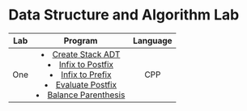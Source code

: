 # Data Structure and Algorithm Lab

| Lab |                                                                                                                                                  Program                                                                                                                                                   | Language |
| :-: | :--------------------------------------------------------------------------------------------------------------------------------------------------------------------------------------------------------------------------------------------------------------------------------------------------------: | :------: |
| One | <li>[Create Stack ADT](./Lab%20One/stack.hpp)</li><li>[Infix to Postfix](./Lab%20One/infix_to_postfix.cpp)</li><li>[Infix to Prefix](./Lab%20One/infix_to_prefix.cpp)</li><li>[Evaluate Postfix](./Lab%20One/evaluate_postfix.cpp)</li><li>[Balance Parenthesis](./Lab%20One/balance_parenthesis.cpp)</li> |   CPP    |

